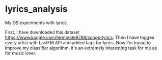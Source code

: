 # lyrics_analysis
My DS experiments with lyrics.

First, I have downloaded this dataset https://www.kaggle.com/terminate9298/songs-lyrics.
Then I have tagged every artist with LastFM API and added tags for lyrics. 
Now I'm trying to improve my classifier algorithm, it's an extremely interesting task for me as for music lover. 
